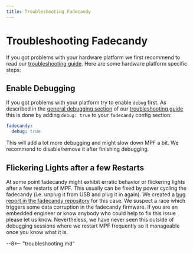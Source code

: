 ```yaml
---
title: Troubleshooting Fadecandy
---
```


# Troubleshooting Fadecandy


If you got problems with your hardware platform we first recommend to
read our
[troubleshooting guide](../../troubleshooting/index.md). Here are some hardware platform specific steps:

## Enable Debugging

If you got problems with your platform try to enable `debug` first. As
described in the
[general debugging section](../../troubleshooting/general_debugging.md) of our
[troubleshooting guide](../../troubleshooting/index.md) this is done by adding `debug: true` to your `fadecandy`
config section:

``` yaml
fadecandy:
  debug: true
```

This will add a lot more debugging and might slow down MPF a bit. We
recommend to disable/remove it after finishing debugging.

## Flickering Lights after a few Restarts

At some point fadecandy might exhibit erratic behavior or flickering
lights after a few restarts of MPF. This usually can be fixed by power
cycling the fadecandy (i.e. unplug it from USB and plug it in again). We
created a [bug report in the fadecandy
repository](https://github.com/scanlime/fadecandy/issues/112) for this
case. We suspect a race which triggers some data corruption in the
fadecandy firmware. If you are an embedded engineer or know anybody who
could help to fix this issue please let us know. Nevertheless, we have
never seen this outside of debugging sessions where we restart MPF
frequently so it manageable once you know what it is.

--8<-- "troubleshooting.md"
